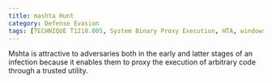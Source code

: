 ```yaml
---
title: mashta Hunt
category: Defense Evasion
tags: [TECHNIQUE T1218.005, System Binary Proxy Execution, HTA, windows]
---
```

Mshta is attractive to adversaries both in the early and latter stages of an infection because it enables them to proxy the execution of arbitrary code through a trusted utility.